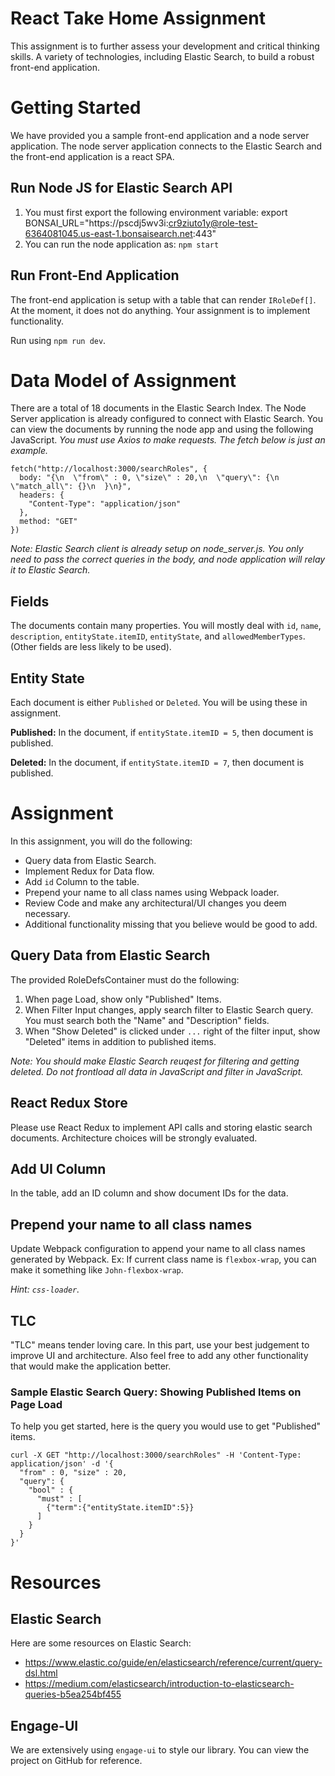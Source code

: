 # React Take Home Assignment
This assignment is to further assess your development and critical thinking skills. A variety of technologies, including Elastic Search, to build a robust front-end application.

# Getting Started
We have provided you a sample front-end application and a node server application.  The node server application connects to the Elastic Search and the front-end application is a react SPA.

## Run Node JS for Elastic Search API
1. You must first export the following environment variable: export BONSAI_URL="https://pscdj5wv3i:cr9ziuto1y@role-test-6364081045.us-east-1.bonsaisearch.net:443"
2. You can run the node application as: `npm start`

## Run Front-End Application
The front-end application is setup with a table that can render `IRoleDef[]`.  At the moment, it does not do anything.  Your assignment is to implement functionality.

Run using `npm run dev`.

# Data Model of Assignment
There are a total of 18 documents in the Elastic Search Index. The Node Server application is already configured to connect with Elastic Search.  You can view the documents by running the node app and using the following JavaScript. *You must use Axios to make requests. The fetch below is just an example.*
```
fetch("http://localhost:3000/searchRoles", {
  body: "{\n  \"from\" : 0, \"size\" : 20,\n  \"query\": {\n    \"match_all\": {}\n  }\n}",
  headers: {
    "Content-Type": "application/json"
  },
  method: "GET"
})
```
*Note: Elastic Search client is already setup on node_server.js. You only need to pass the correct queries in the body, and node application will relay it to Elastic Search.*

## Fields
The documents contain many properties.  You will mostly deal with `id`, `name`, `description`, `entityState.itemID`, `entityState`, and `allowedMemberTypes`.  (Other fields are less likely to be used).

## Entity State
Each document is either `Published` or `Deleted`. You will be using these in assignment.

**Published:** In the document, if `entityState.itemID = 5`, then document is published.

**Deleted:** In the document, if `entityState.itemID = 7`, then document is published.

# Assignment
In this assignment, you will do the following:
- Query data from Elastic Search.
- Implement Redux for Data flow.
- Add `id` Column to the table.
- Prepend your name to all class names using Webpack loader.
- Review Code and make any architectural/UI changes you deem necessary.
- Additional functionality missing that you believe would be good to add.

## Query Data from Elastic Search
The provided RoleDefsContainer must do the following:
1. When page Load, show only "Published" Items.
2. When Filter Input changes, apply search filter to Elastic Search query.  You  must search both the "Name" and "Description" fields.
3. When "Show Deleted" is clicked under `...` right of the filter input, show "Deleted" items in addition to published items.

_Note: You should make Elastic Search reuqest for filtering and getting deleted. Do not frontload all data in JavaScript and filter in JavaScript._

## React Redux Store
Please use React Redux to implement API calls and storing elastic search documents.  Architecture choices will be strongly evaluated.

## Add UI Column
In the table, add an ID column and show document IDs for the data.

## Prepend your name to all class names
Update Webpack configuration to append your name to all class names generated by Webpack.
Ex: If current class name is `flexbox-wrap`, you can make it something like `John-flexbox-wrap`.

_Hint: `css-loader`._

## TLC
"TLC" means tender loving care.  In this part, use your best judgement to improve UI and architecture.  Also feel free to add any other functionality that would make the application better.

### Sample Elastic Search Query: Showing Published Items on Page Load
To help you get started, here is the query you would use to get "Published" items.
```
curl -X GET "http://localhost:3000/searchRoles" -H 'Content-Type: application/json' -d '{
  "from" : 0, "size" : 20,
  "query": {
    "bool" : {
      "must" : [
        {"term":{"entityState.itemID":5}}
      ]
    }
  }
}'
```

# Resources
## Elastic Search
Here are some resources on Elastic Search:
- https://www.elastic.co/guide/en/elasticsearch/reference/current/query-dsl.html
- https://medium.com/elasticsearch/introduction-to-elasticsearch-queries-b5ea254bf455
## Engage-UI
We are extensively using `engage-ui` to style our library. You can view the project on GitHub for reference.
